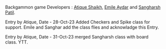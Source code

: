 Backgammon game
Developers : [Atique Shaikh](https://github.com/AtiqueUCD), 
[Emile Aydar](https://github.com/xXMagIkZzR4mBOXx) and [Sangharsh Patil](https://github.com/Sangharsh11).

Entry by Atique, Date - 28-Oct-23
Added Checkers and Spike class for support.
Emile and Sanghar add the class flies and acknowladge this Entry.


Entry by Atique, Date - 31-Oct-23
merged Sangharsh class with board class. YTT.